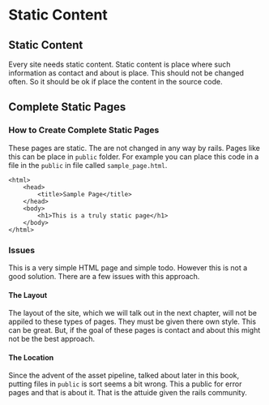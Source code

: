 # Static Content

## Static Content
Every site needs static content. Static content is place where such information as contact and about is place. This should not be changed often. So it should be ok if place the content in the source code.

## Complete Static Pages

### How to Create Complete Static Pages
These pages are static. The are not changed in any way by rails. Pages like this can be place in `public` folder. For example you can place this code in a file in the `public` in file called `sample_page.html`.

	<html>
		<head>
			<title>Sample Page</title>
		</head>
		<body>
			<h1>This is a truly static page</h1>
		</body>
	</html> 
	
### Issues	
This is a very simple HTML page and simple todo. However this is not a good solution. There are a few issues with this approach.

#### The Layout
The layout of the site, which we will talk out in the next chapter, will not be appiled to these types of pages. They must be given there own style. This can be great. 
But, if the goal of these pages is contact and about this might not be the best approach.

#### The Location
Since the advent of the asset pipeline, talked about later in this book, putting files in `public` is sort seems a bit wrong. This a public for error pages and that is about it. That is the attuide given the rails community.
